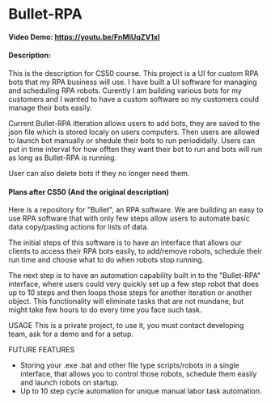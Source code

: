 # Bullet-RPA
#### Video Demo:  <https://youtu.be/FnMiUqZV1xI>
#### Description:
This is the description for CS50 course. This project is a UI for custom RPA bots that my RPA business will use. I have built a UI software for managing and scheduling RPA robots. Curently I am building various bots for my customers and I wanted to have a custom software so my customers could manage their bots easily.

Current Bullet-RPA itteration allows users to add bots, they are saved to the json file which is stored localy on users computers. Then users are allowed to launch bot manually or shedule their bots to run periodidally. Users can put in time interval for how offten they want their bot to run and bots will run as long as Bullet-RPA is running.

User can also delete bots if they no longer need them.

#### Plans after CS50 (And the original description)
Here is a repository for "Bullet", an RPA software. We are building an easy to use RPA software that with only few steps allow users to automate basic data copy/pasting actions for lists of data.

The initial steps of this software is to have an interface that allows our clients to access their RPA bots easily, to add/remove robots, schedule their run time and choose what to do when robots stop running.

The next step is to have an automation capability built in to the "Bullet-RPA" interface, where users could very quickly set up a few step robot that does up to 10 steps and then loops those steps for another iteration or another object. This functionality will eliminate tasks that are not mundane, but might take few hours to do every time you face such task.

USAGE
This is a private project, to use it, you must contact developing team, ask for a demo and for a setup.

FUTURE FEATURES
- Storing your .exe .bat and other file type scripts/robots in a single interface, that allows you to control those robots, schedule them easily and launch robots on startup.
- Up to 10 step cycle automation for unique manual labor task automation.
